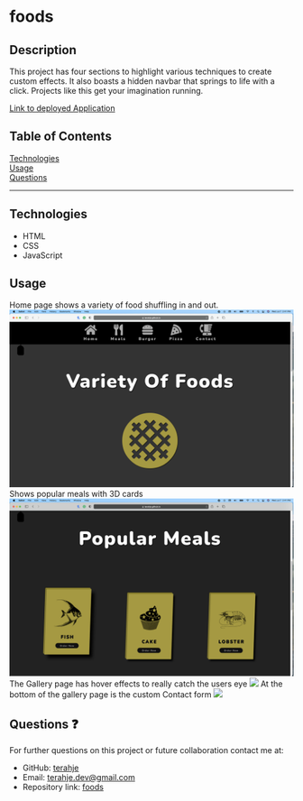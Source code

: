 # foods

## Description

This project has four sections to highlight various techniques to create custom effects. It also boasts a hidden navbar that springs to life with a click. Projects like this get your imagination running.

[Link to deployed Application](https://terahje.github.io/foods/)

## Table of Contents

[Technologies](#technologies)<br>
[Usage](#usage)<br>
[Questions](#questions)<br>

---

## Technologies

- HTML
- CSS
- JavaScript

## Usage

Home page shows a variety of food shuffling in and out.
![](/assets/images/screenshot1.jpg)
Shows popular meals with 3D cards
![](/assets/images/screenshot2.jpg)
The Gallery page has hover effects to really catch the users eye
![](/assets/images/screenshot3.jpg)
At the bottom of the gallery page is the custom Contact form
![](/assets/images/screenshot4.jpg)

## Questions :question:

For further questions on this project or future collaboration contact me at:<br>

- GitHub: [terahje](https://github.com/terahje)
- Email: terahje.dev@gmail.com
- Repository link: [foods](https://github.com/terahje/foods)
